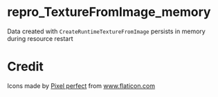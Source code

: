 # repro_TextureFromImage_memory
Data created with `CreateRuntimeTextureFromImage` persists in memory during resource restart

# Credit
<div>Icons made by <a href="https://www.flaticon.com/authors/pixel-perfect" title="Pixel perfect">Pixel perfect</a> from <a href="https://www.flaticon.com/" title="Flaticon">www.flaticon.com</a></div>
